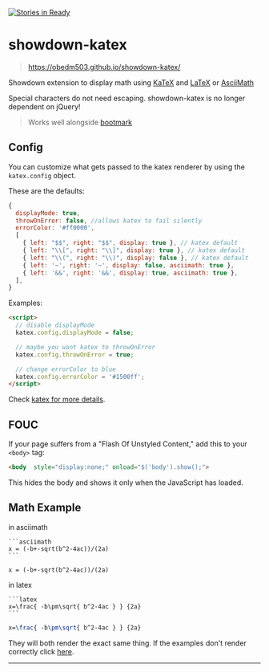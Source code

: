 [![Stories in Ready](https://badge.waffle.io/obedm503/showdown-katex.png?label=ready&title=Ready)](https://waffle.io/obedm503/showdown-katex)
# showdown-katex

> https://obedm503.github.io/showdown-katex/

Showdown extension to display math using [KaTeX](https://khan.github.io/KaTeX/) and [LaTeX](https://www.latex-project.org/) or [AsciiMath](http://asciimath.org/)

Special characters do not need escaping. showdown-katex is no longer dependent on jQuery!

> Works well alongside [bootmark](https://obedm503.github.io/bootmark/)

## Config

You can customize what gets passed to the katex renderer by using the `katex.config` object.

These are the defaults:

```js
{
  displayMode: true,
  throwOnError: false, //allows katex to fail silently
  errorColor: '#ff0000',
  [
    { left: "$$", right: "$$", display: true }, // katex default
    { left: "\\[", right: "\\]", display: true }, // katex default
    { left: "\\(", right: "\\)", display: false }, // katex default
    { left: '~', right: '~', display: false, asciimath: true },
    { left: '&&', right: '&&', display: true, asciimath: true },
  ],
}
```

Examples:

```html
<script>
  // disable displayMode
  katex.config.displayMode = false;

  // maybe you want katex to throwOnError
  katex.config.throwOnError = true;

  // change errorColor to blue
  katex.config.errorColor = '#1500ff';
</script>
```
Check [katex for more details](https://github.com/Khan/KaTeX#user-content-rendering-options).

## FOUC

If your page suffers from a "Flash Of Unstyled Content,"  add this to your `<body>` tag:

```html
<body  style="display:none;" onload="$('body').show();">
```
This hides the body and shows it only when the JavaScript has loaded.

## Math Example

in asciimath

    ```asciimath
    x = (-b+-sqrt(b^2-4ac))/(2a)
    ```

```asciimath
x = (-b+-sqrt(b^2-4ac))/(2a)
```

in latex

    ```latex
    x=\frac{ -b\pm\sqrt{ b^2-4ac } } {2a}
    ```

```latex
x=\frac{ -b\pm\sqrt{ b^2-4ac } } {2a}
```

They will both render the exact same thing. If the examples don't render correctly click [here](https://obedm503.github.io/showdown-katex/).

----
